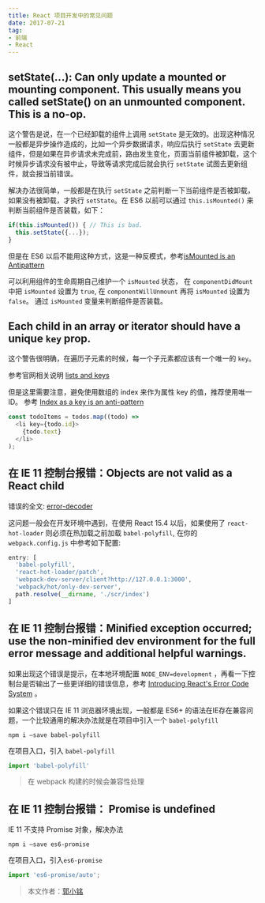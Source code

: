 ```yaml
---
title: React 项目开发中的常见问题
date: 2017-07-21
tag: 
- 前端 
- React 
---
```


## setState(...): Can only update a mounted or mounting component. This usually means you called setState() on an unmounted component. This is a no-op.

这个警告是说，在一个已经卸载的组件上调用 `setState` 是无效的。出现这种情况一般都是异步操作造成的，比如一个异步数据请求，响应后执行 `setState` 去更新组件，但是如果在异步请求未完成前，路由发生变化，页面当前组件被卸载，这个时候异步请求没有被中止，导致等请求完成后就会执行 `setState` 试图去更新组件，就会报当前错误。

解决办法很简单，一般都是在执行 `setState` 之前判断一下当前组件是否被卸载，如果没有被卸载，才执行 `setState`。在 ES6 以前可以通过 `this.isMounted()` 来判断当前组件是否装载，如下：

```js
if(this.isMounted()) { // This is bad.
  this.setState({...});
}
```
但是在 ES6 以后不能用这种方式，这是一种反模式，参考[isMounted is an Antipattern](https://facebook.github.io/react/blog/2015/12/16/ismounted-antipattern.html)

可以利用组件的生命周期自己维护一个 `isMounted` 状态， 在 `componentDidMount` 中把 `isMounted` 设置为 `true`,
在 `componentWillUnmount` 再将 `isMounted` 设置为 `false`。 通过 `isMounted` 变量来判断组件是否装载。



## Each child in an array or iterator should have a unique `key` prop.

这个警告很明确，在遍历子元素的时候，每一个子元素都应该有一个唯一的 `key`。

参考官网相关说明 [lists and keys](https://facebook.github.io/react/docs/lists-and-keys.html#keys)

但是这里需要注意，避免使用数组的 index 来作为属性 key 的值，推荐使用唯一 ID。
参考 [Index as a key is an anti-pattern](https://medium.com/@robinpokorny/index-as-a-key-is-an-anti-pattern-e0349aece318)

```js
const todoItems = todos.map((todo) =>
  <li key={todo.id}>
    {todo.text}
  </li>
);
```


## 在 IE 11 控制台报错：Objects are not valid as a React child

错误的全文: [error-decoder](https://facebook.github.io/react/docs/error-decoder.html?invariant=31&args%5B%5D=object%20with%20keys%20%7B%24%24typeof%2C%20type%2C%20key%2C%20ref%2C%20props%2C%20_owner%7D&args%5B%5D=)

这问题一般会在开发环境中遇到，在使用 React 15.4 以后，如果使用了 `react-hot-loader` 则必须在热加载之前加载 `babel-polyfill`, 在你的 `webpack.config.js` 中参考如下配置:

```js
entry: [
  'babel-polyfill',
  'react-hot-loader/patch',
  'webpack-dev-server/client?http://127.0.0.1:3000',
  'webpack/hot/only-dev-server',
  path.resolve(__dirname, './scr/index')
]
```

## 在 IE 11 控制台报错：Minified exception occurred; use the non-minified dev environment for the full error message and additional helpful warnings.

如果出现这个错误是提示，在本地环境配置 `NODE_ENV=development` ，再看一下控制台是否输出了一些更详细的错误信息，参考 [Introducing React's Error Code System](https://facebook.github.io/react/blog/2016/07/11/introducing-reacts-error-code-system.html) 。

如果这个错误只在 IE 11 浏览器环境出现，一般都是 ES6+ 的语法在IE存在兼容问题，一个比较通用的解决办法就是在项目中引入一个 `babel-polyfill`

```
npm i —save babel-polyfill
```

在项目入口，引入 `babel-polyfill` 

```js
import 'babel-polyfill'
```

> 在 webpack 构建的时候会兼容性处理

## 在 IE 11 控制台报错： Promise is undefined

IE 11 不支持 Promise 对象，解决办法

```
npm i —save es6-promise
```

在项目入口，引入`es6-promise`

```js
import 'es6-promise/auto';
```

> 本文作者：[郭小铭](https://github.com/simonguo)